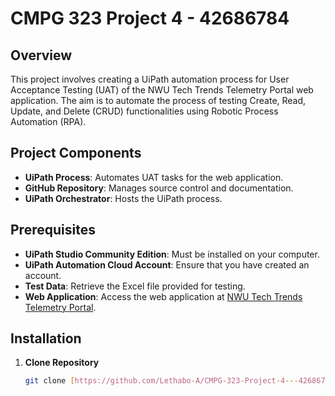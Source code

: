 # CMPG 323 Project 4 - 42686784

## Overview
This project involves creating a UiPath automation process for User Acceptance Testing (UAT) of the NWU Tech Trends Telemetry Portal web application. The aim is to automate the process of testing Create, Read, Update, and Delete (CRUD) functionalities using Robotic Process Automation (RPA).

## Project Components
- **UiPath Process**: Automates UAT tasks for the web application.
- **GitHub Repository**: Manages source control and documentation.
- **UiPath Orchestrator**: Hosts the UiPath process.

## Prerequisites
- **UiPath Studio Community Edition**: Must be installed on your computer.
- **UiPath Automation Cloud Account**: Ensure that you have created an account.
- **Test Data**: Retrieve the Excel file provided for testing.
- **Web Application**: Access the web application at [NWU Tech Trends Telemetry Portal](https://nwutechtrendstelemetryportal.azurewebsites.net).

## Installation
1. **Clone Repository**
   ```bash
   git clone [https://github.com/Lethabo-A/CMPG-323-Project-4---42686784]
